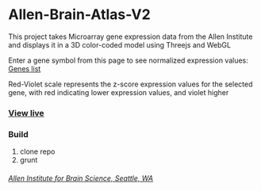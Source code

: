 # Allen-Brain-Atlas-V2

This project takes Microarray gene expression data from the Allen Institute and displays it in a 3D color-coded model using Threejs and WebGL

Enter a gene symbol from this page to see normalized expression values:
[Genes list](http://help.brain-map.org/download/attachments/2818165/HBA_ISH_GeneList.pdf?version=1&modificationDate=1348783035873)

Red-Violet scale represents the z-score expression values for the selected gene, with red indicating lower expression values, and violet higher

### [View live](http://brain.ianjohnson.co)

### Build
1. clone repo
2. grunt 

###### [Allen Institute for Brain Science, Seattle, WA](http://www.brain-map.org/)
